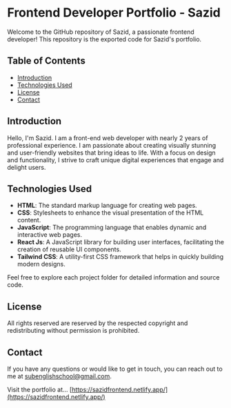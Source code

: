 # Frontend Developer Portfolio - Sazid

Welcome to the GitHub repository of Sazid, a passionate frontend developer! This repository is the exported code for Sazid's portfolio.

## Table of Contents

- [Introduction](#introduction)
- [Technologies Used](#technologies-used)
- [License](#license)
- [Contact](#contact)

## Introduction

Hello, I'm Sazid. I am a front-end web developer with nearly 2 years of professional experience. I am passionate about creating visually stunning and user-friendly websites that bring ideas to life. With a focus on design and functionality, I strive to craft unique digital experiences that engage and delight users.

## Technologies Used

- **HTML**: The standard markup language for creating web pages.
- **CSS**: Stylesheets to enhance the visual presentation of the HTML content.
- **JavaScript**: The programming language that enables dynamic and interactive web pages.
- **React Js**: A JavaScript library for building user interfaces, facilitating the creation of reusable UI components.
- **Tailwind CSS**: A utility-first CSS framework that helps in quickly building modern designs.


Feel free to explore each project folder for detailed information and source code.

## License

All rights reserved are reserved by the respected copyright and redistributing without permission is prohibited.

## Contact

If you have any questions or would like to get in touch, you can reach out to me at [subenglishschool@gmail.com](mailto:subenglishschool@gmail.com).

Visit the portfolio at...
[https://sazidfrontend.netlify.app/](https://sazidfrontend.netlify.app/)
